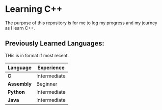 # Learning C++
The purpose of this repository is for me to log my progress and my journey as I learn C++.

## Previously Learned Languages:
THis is in format if most recent.

Language | Experience
-------- | ----------
**C** | Intermediate
**Assembly** | Beginner
**Python** | Intermediate
**Java** | Intermediate